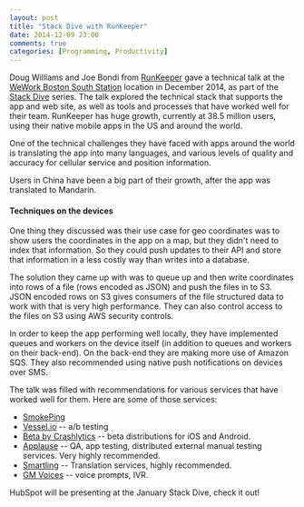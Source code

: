 ```yaml
---
layout: post
title: "Stack Dive with RunKeeper"
date: 2014-12-09 23:00
comments: true
categories: [Programming, Productivity]
---
```


Doug Williams and Joe Bondi from [RunKeeper](http://runkeeper.com/) gave a technical talk at the [WeWork Boston South Station](https://www.wework.com/locations/boston/south-station/) location in December 2014, as part of the [Stack Dive](http://www.stackdive.com/) series. The talk explored the technical stack that supports the app and web site, as well as tools and processes that have worked well for their team. RunKeeper has huge growth, currently at 38.5 million users, using their native mobile apps in the US and around the world.

One of the technical challenges they have faced with apps around the world is translating the app into many languages, and various levels of quality and accuracy for cellular service and position information.

Users in China have been a big part of their growth, after the app was translated to Mandarin.

#### Techniques on the devices

One thing they discussed was their use case for geo coordinates was to show users the coordinates in the app on a map, but they didn't need to index that information. So they could push updates to their API and store that information in a less costly way than writes into a database.

The solution they came up with was to queue up and then write coordinates into rows of a file (rows encoded as JSON) and push the files in to S3. JSON encoded rows on S3 gives consumers of the file structured data to work with that is very high performance. They can also control access to the files on S3 using AWS security controls.

In order to keep the app performing well locally, they have implemented queues and workers on the device itself (in addition to queues and workers on their back-end). On the back-end they are making more use of Amazon SQS. They also recommended using native push notifications on devices over SMS.

The talk was filled with recommendations for various services that have worked well for them. Here are some of those services:

   * [SmokePing](http://oss.oetiker.ch/smokeping/)
   * [Vessel.io](https://www.vessel.io/) -- a/b testing
   * [Beta by Crashlytics](http://try.crashlytics.com/beta/) -- beta distributions for iOS and Android.
   * [Applause](http://www.applause.com/) -- QA, app testing, distributed external manual testing services. Very highly recommended.
   * [Smartling](http://www.smartling.com/) -- Translation services, highly recommended.
   * [GM Voices](http://www.gmvoices.com/) -- voice prompts, IVR.

HubSpot will be presenting at the January Stack Dive, check it out!
